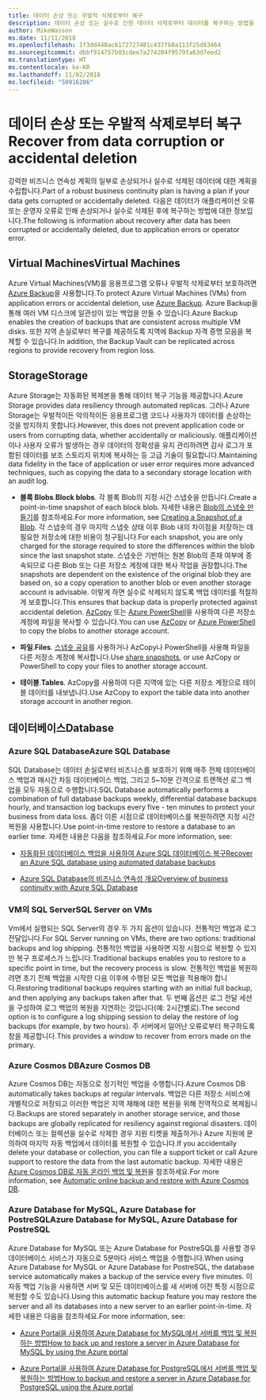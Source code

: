 ```yaml
---
title: 데이터 손상 또는 우발적 삭제로부터 복구
description: 데이터 손상 또는 실수로 인한 데이터 삭제로부터 데이터를 복구하는 방법을 이해하고 재해 복구에 대한 계획 뿐만 아니라 복원력 있고 항상 사용 가능한 내결함성 응용 프로그램을 설계하는 방법에 대한 문서입니다.
author: MikeWasson
ms.date: 11/11/2018
ms.openlocfilehash: 1f3dd448ac6172727481c437fb8a113f25d83464
ms.sourcegitcommit: dbbf914757b03cdee7a274204f9579fa63d7eed2
ms.translationtype: HT
ms.contentlocale: ko-KR
ms.lasthandoff: 11/02/2018
ms.locfileid: "50916286"
---
```

# <a name="recover-from-data-corruption-or-accidental-deletion"></a><span data-ttu-id="e9e21-103">데이터 손상 또는 우발적 삭제로부터 복구</span><span class="sxs-lookup"><span data-stu-id="e9e21-103">Recover from data corruption or accidental deletion</span></span> 

<span data-ttu-id="e9e21-104">강력한 비즈니스 연속성 계획의 일부로 손상되거나 실수로 삭제된 데이터에 대한 계획을 수립합니다.</span><span class="sxs-lookup"><span data-stu-id="e9e21-104">Part of a robust business continuity plan is having a plan if your data gets corrupted or accidentally deleted.</span></span> <span data-ttu-id="e9e21-105">다음은 데이터가 애플리케이션 오류 또는 운영자 오류로 인해 손상되거나 실수로 삭제된 후에 복구하는 방법에 대한 정보입니다.</span><span class="sxs-lookup"><span data-stu-id="e9e21-105">The following is information about recovery after data has been corrupted or accidentally deleted, due to application errors or operator error.</span></span>

## <a name="virtual-machines"></a><span data-ttu-id="e9e21-106">Virtual Machines</span><span class="sxs-lookup"><span data-stu-id="e9e21-106">Virtual Machines</span></span>

<span data-ttu-id="e9e21-107">Azure Virtual Machines(VM)를 응용프로그램 오류나 우발적 삭제로부터 보호하려면 [Azure Backup](/azure/backup/)을 사용합니다.</span><span class="sxs-lookup"><span data-stu-id="e9e21-107">To protect Azure Virtual Machines (VMs) from application errors or accidental deletion, use [Azure Backup](/azure/backup/).</span></span> <span data-ttu-id="e9e21-108">Azure Backup을 통해 여러 VM 디스크에 일관성이 있는 백업을 만들 수 있습니다.</span><span class="sxs-lookup"><span data-stu-id="e9e21-108">Azure Backup enables the creation of backups that are consistent across multiple VM disks.</span></span> <span data-ttu-id="e9e21-109">또한 지역 손실로부터 복구를 제공하도록 지역에 Backup 자격 증명 모음을 복제할 수 있습니다.</span><span class="sxs-lookup"><span data-stu-id="e9e21-109">In addition, the Backup Vault can be replicated across regions to provide recovery from region loss.</span></span>

## <a name="storage"></a><span data-ttu-id="e9e21-110">Storage</span><span class="sxs-lookup"><span data-stu-id="e9e21-110">Storage</span></span>

<span data-ttu-id="e9e21-111">Azure Storage는 자동화된 복제본을 통해 데이터 복구 기능을 제공합니다.</span><span class="sxs-lookup"><span data-stu-id="e9e21-111">Azure Storage provides data resiliency through automated replicas.</span></span> <span data-ttu-id="e9e21-112">그러나 Azure Storage는 우발적이든 악의적이든 응용프로그램 코드나 사용자가 데이터를 손상하는 것을 방지하지 못합니다.</span><span class="sxs-lookup"><span data-stu-id="e9e21-112">However, this does not prevent application code or users from corrupting data, whether accidentally or maliciously.</span></span> <span data-ttu-id="e9e21-113">애플리케이션이나 사용자 오류가 발생하는 경우 데이터의 정확성을 유지 관리하려면 감사 로그가 포함된 데이터를 보조 스토리지 위치에 복사하는 등 고급 기술이 필요합니다.</span><span class="sxs-lookup"><span data-stu-id="e9e21-113">Maintaining data fidelity in the face of application or user error requires more advanced techniques, such as copying the data to a secondary storage location with an audit log.</span></span> 

- <span data-ttu-id="e9e21-114">**블록 Blobs**.</span><span class="sxs-lookup"><span data-stu-id="e9e21-114">**Block blobs**.</span></span> <span data-ttu-id="e9e21-115">각 블록 Blob의 지정 시간 스냅숏을 만듭니다.</span><span class="sxs-lookup"><span data-stu-id="e9e21-115">Create a point-in-time snapshot of each block blob.</span></span> <span data-ttu-id="e9e21-116">자세한 내용은 [Blob의 스냅숏 만들기](/rest/api/storageservices/creating-a-snapshot-of-a-blob)를 참조하세요.</span><span class="sxs-lookup"><span data-stu-id="e9e21-116">For more information, see [Creating a Snapshot of a Blob](/rest/api/storageservices/creating-a-snapshot-of-a-blob).</span></span> <span data-ttu-id="e9e21-117">각 스냅숏의 경우 마지막 스냅숏 상태 이후 Blob 내의 차이점을 저장하는 데 필요한 저장소에 대한 비용이 청구됩니다.</span><span class="sxs-lookup"><span data-stu-id="e9e21-117">For each snapshot, you are only charged for the storage required to store the differences within the blob since the last snapshot state.</span></span> <span data-ttu-id="e9e21-118">스냅숏은 기반하는 원본 Blob의 존재 여부에 종속되므로 다른 Blob 또는 다른 저장소 계정에 대한 복사 작업을 권장합니다.</span><span class="sxs-lookup"><span data-stu-id="e9e21-118">The snapshots are dependent on the existence of the original blob they are based on, so a copy operation to another blob or even another storage account is advisable.</span></span> <span data-ttu-id="e9e21-119">이렇게 하면 실수로 삭제되지 않도록 백업 데이터를 적절하게 보호합니다.</span><span class="sxs-lookup"><span data-stu-id="e9e21-119">This ensures that backup data is properly protected against accidental deletion.</span></span> <span data-ttu-id="e9e21-120">[AzCopy](/azure/storage/common/storage-use-azcopy) 또는 [Azure PowerShell](/azure/storage/common/storage-powershell-guide-full)을 사용하여 다른 저장소 계정에 파일을 복사할 수 있습니다.</span><span class="sxs-lookup"><span data-stu-id="e9e21-120">You can use [AzCopy](/azure/storage/common/storage-use-azcopy) or [Azure PowerShell](/azure/storage/common/storage-powershell-guide-full) to copy the blobs to another storage account.</span></span>

- <span data-ttu-id="e9e21-121">**파일**.</span><span class="sxs-lookup"><span data-stu-id="e9e21-121">**Files**.</span></span> <span data-ttu-id="e9e21-122">[스냅숏 공유](/azure/storage/files/storage-snapshots-files)를 사용하거나 AzCopy나 PowerShell을 사용해 파일을 다른 저장소 계정에 복사합니다.</span><span class="sxs-lookup"><span data-stu-id="e9e21-122">Use [share snapshots](/azure/storage/files/storage-snapshots-files), or use AzCopy or PowerShell to copy your files to another storage account.</span></span>

- <span data-ttu-id="e9e21-123">**테이블**.</span><span class="sxs-lookup"><span data-stu-id="e9e21-123">**Tables**.</span></span> <span data-ttu-id="e9e21-124">AzCopy를 사용하여 다른 지역에 있는 다른 저장소 계정으로 테이블 데이터를 내보냅니다.</span><span class="sxs-lookup"><span data-stu-id="e9e21-124">Use AzCopy to export the table data into another storage account in another region.</span></span>

## <a name="database"></a><span data-ttu-id="e9e21-125">데이터베이스</span><span class="sxs-lookup"><span data-stu-id="e9e21-125">Database</span></span>

### <a name="azure-sql-database"></a><span data-ttu-id="e9e21-126">Azure SQL Database</span><span class="sxs-lookup"><span data-stu-id="e9e21-126">Azure SQL Database</span></span> 

<span data-ttu-id="e9e21-127">SQL Database는 데이터 손실로부터 비즈니스를 보호하기 위해 매주 전체 데이터베이스 백업과 매시간 차등 데이터베이스 백업, 그리고 5~10분 간격으로 트랜잭션 로그 백업을 모두 자동으로 수행합니다.</span><span class="sxs-lookup"><span data-stu-id="e9e21-127">SQL Database automatically performs a combination of full database backups weekly, differential database backups hourly, and transaction log backups every five - ten minutes to protect your business from data loss.</span></span> <span data-ttu-id="e9e21-128">좀더 이른 시점으로 데이터베이스를 복원하려면 지정 시간 복원을 사용합니다.</span><span class="sxs-lookup"><span data-stu-id="e9e21-128">Use point-in-time restore to restore a database to an earlier time.</span></span> <span data-ttu-id="e9e21-129">자세한 내용은 다음을 참조하세요.</span><span class="sxs-lookup"><span data-stu-id="e9e21-129">For more information, see:</span></span>

- [<span data-ttu-id="e9e21-130">자동화된 데이터베이스 백업을 사용하여 Azure SQL 데이터베이스 복구</span><span class="sxs-lookup"><span data-stu-id="e9e21-130">Recover an Azure SQL database using automated database backups</span></span>](/azure/sql-database/sql-database-recovery-using-backups)

- [<span data-ttu-id="e9e21-131">Azure SQL Database의 비즈니스 연속성 개요</span><span class="sxs-lookup"><span data-stu-id="e9e21-131">Overview of business continuity with Azure SQL Database</span></span>](/azure/sql-database/sql-database-business-continuity)

### <a name="sql-server-on-vms"></a><span data-ttu-id="e9e21-132">VM의 SQL Server</span><span class="sxs-lookup"><span data-stu-id="e9e21-132">SQL Server on VMs</span></span>

<span data-ttu-id="e9e21-133">Vm에서 실행되는 SQL Server의 경우 두 가지 옵션이 있습니다. 전통적인 백업과 로그 전달입니다.</span><span class="sxs-lookup"><span data-stu-id="e9e21-133">For SQL Server running on VMs, there are two options: traditional backups and log shipping.</span></span> <span data-ttu-id="e9e21-134">전통적인 백업을 사용하면 지정 시점으로 복원할 수 있지만 복구 프로세스가 느립니다.</span><span class="sxs-lookup"><span data-stu-id="e9e21-134">Traditional backups enables you to restore to a specific point in time, but the recovery process is slow.</span></span> <span data-ttu-id="e9e21-135">전통적인 백업을 복원하려면 초기 전체 백업을 시작한 다음 이후에 수행된 모든 백업을 적용해야 합니다.</span><span class="sxs-lookup"><span data-stu-id="e9e21-135">Restoring traditional backups requires starting with an initial full backup, and then applying any backups taken after that.</span></span> <span data-ttu-id="e9e21-136">두 번째 옵션은 로그 전달 세션을 구성하여 로그 백업의 복원을 지연하는 것입니다(예: 2시간별로).</span><span class="sxs-lookup"><span data-stu-id="e9e21-136">The second option is to configure a log shipping session to delay the restore of log backups (for example, by two hours).</span></span> <span data-ttu-id="e9e21-137">주 서버에서 일어난 오류로부터 복구하도록 창을 제공합니다.</span><span class="sxs-lookup"><span data-stu-id="e9e21-137">This provides a window to recover from errors made on the primary.</span></span>

### <a name="azure-cosmos-db"></a><span data-ttu-id="e9e21-138">Azure Cosmos DB</span><span class="sxs-lookup"><span data-stu-id="e9e21-138">Azure Cosmos DB</span></span>

<span data-ttu-id="e9e21-139">Azure Cosmos DB는 자동으로 정기적인 백업을 수행합니다.</span><span class="sxs-lookup"><span data-stu-id="e9e21-139">Azure Cosmos DB automatically takes backups at regular intervals.</span></span> <span data-ttu-id="e9e21-140">백업은 다른 저장소 서비스에 개별적으로 저장되고 이러한 백업은 지역 재해에 대한 복원을 위해 전역적으로 복제됩니다.</span><span class="sxs-lookup"><span data-stu-id="e9e21-140">Backups are stored separately in another storage service, and those backups are globally replicated for resiliency against regional disasters.</span></span> <span data-ttu-id="e9e21-141">데이터베이스 또는 컬렉션을 실수로 삭제한 경우 지원 티켓을 제출하거나 Azure 지원에 문의하여 마지막 자동 백업에서 데이터를 복원할 수 있습니다.</span><span class="sxs-lookup"><span data-stu-id="e9e21-141">If you accidentally delete your database or collection, you can file a support ticket or call Azure support to restore the data from the last automatic backup.</span></span> <span data-ttu-id="e9e21-142">자세한 내용은 [Azure Cosmos DB로 자동 온라인 백업 및 복원](/azure/cosmos-db/online-backup-and-restore)을 참조하세요.</span><span class="sxs-lookup"><span data-stu-id="e9e21-142">For more information, see [Automatic online backup and restore with Azure Cosmos DB](/azure/cosmos-db/online-backup-and-restore).</span></span>

### <a name="azure-database-for-mysql-azure-database-for-postresql"></a><span data-ttu-id="e9e21-143">Azure Database for MySQL, Azure Database for PostreSQL</span><span class="sxs-lookup"><span data-stu-id="e9e21-143">Azure Database for MySQL, Azure Database for PostreSQL</span></span>

<span data-ttu-id="e9e21-144">Azure Database for MySQL 또는 Azure Database for PostreSQL를 사용할 경우 데이터베이스 서비스가 자동으로 5분마다 서비스 백업을 수행합니다.</span><span class="sxs-lookup"><span data-stu-id="e9e21-144">When using Azure Database for MySQL or Azure Database for PostreSQL, the database service automatically makes a backup of the service every five minutes.</span></span> <span data-ttu-id="e9e21-145">이 자동 백업 기능을 사용하면 서버 및 모든 데이터베이스를 새 서버에 이전 특정 시점으로 복원할 수도 있습니다.</span><span class="sxs-lookup"><span data-stu-id="e9e21-145">Using this automatic backup feature you may restore the server and all its databases into a new server to an earlier point-in-time.</span></span> <span data-ttu-id="e9e21-146">자세한 내용은 다음을 참조하세요.</span><span class="sxs-lookup"><span data-stu-id="e9e21-146">For more information, see:</span></span>

- [<span data-ttu-id="e9e21-147">Azure Portal을 사용하여 Azure Database for MySQL에서 서버를 백업 및 복원하는 방법</span><span class="sxs-lookup"><span data-stu-id="e9e21-147">How to back up and restore a server in Azure Database for MySQL by using the Azure portal</span></span>](/azure/mysql/howto-restore-server-portal)

- [<span data-ttu-id="e9e21-148">Azure Portal을 사용하여 Azure Database for PostgreSQL에서 서버를 백업 및 복원하는 방법</span><span class="sxs-lookup"><span data-stu-id="e9e21-148">How to backup and restore a server in Azure Database for PostgreSQL using the Azure portal</span></span>](/azure/postgresql/howto-restore-server-portal)

